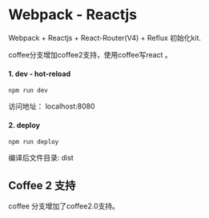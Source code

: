 # Webpack - Reactjs

Webpack + Reactjs + React-Router(V4) + Reflux 初始化kit.

coffee分支增加coffee2支持，使用coffee写react 。



#### 1. dev - hot-reload

```
npm run dev
```

访问地址： localhost:8080

#### 2. deploy
```
npm run deploy
```
编译后文件目录: dist

## Coffee 2 支持
coffee 分支增加了coffee2.0支持。


